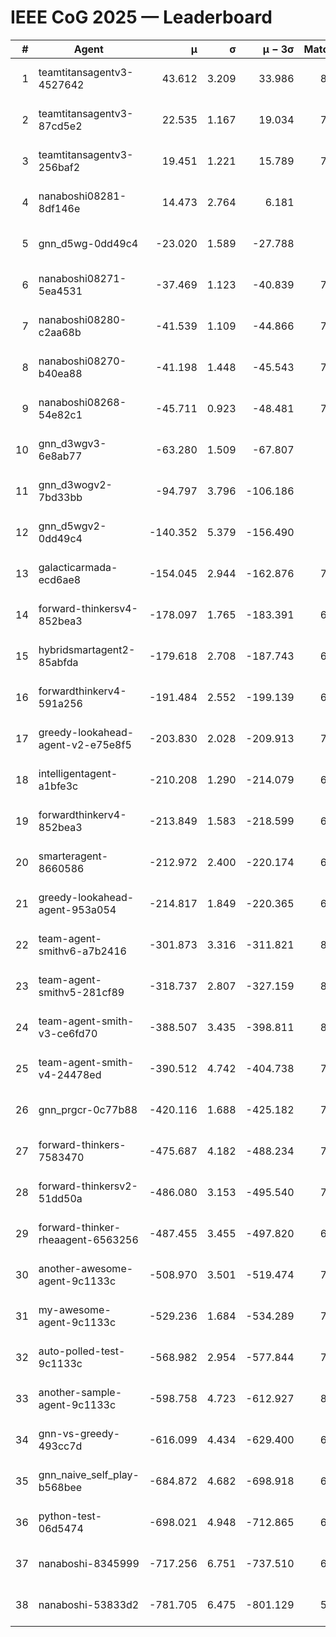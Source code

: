 # IEEE CoG 2025 — Leaderboard

| # | Agent | μ | σ | μ − 3σ | Matches | Updated |
|---:|---|---:|---:|---:|---:|---|
| 1 | teamtitansagentv3-4527642 | 43.612 | 3.209 | 33.986 | 8096 | 2025-08-30 17:24 |
| 2 | teamtitansagentv3-87cd5e2 | 22.535 | 1.167 | 19.034 | 7378 | 2025-08-30 17:24 |
| 3 | teamtitansagentv3-256baf2 | 19.451 | 1.221 | 15.789 | 7754 | 2025-08-30 17:24 |
| 4 | nanaboshi08281-8df146e | 14.473 | 2.764 | 6.181 | 296 | 2025-08-30 17:24 |
| 5 | gnn_d5wg-0dd49c4 | -23.020 | 1.589 | -27.788 | 160 | 2025-08-30 17:24 |
| 6 | nanaboshi08271-5ea4531 | -37.469 | 1.123 | -40.839 | 7998 | 2025-08-30 17:24 |
| 7 | nanaboshi08280-c2aa68b | -41.539 | 1.109 | -44.866 | 7458 | 2025-08-30 17:24 |
| 8 | nanaboshi08270-b40ea88 | -41.198 | 1.448 | -45.543 | 7840 | 2025-08-30 17:24 |
| 9 | nanaboshi08268-54e82c1 | -45.711 | 0.923 | -48.481 | 7500 | 2025-08-30 17:24 |
| 10 | gnn_d3wgv3-6e8ab77 | -63.280 | 1.509 | -67.807 | 178 | 2025-08-30 17:24 |
| 11 | gnn_d3wogv2-7bd33bb | -94.797 | 3.796 | -106.186 | 276 | 2025-08-30 17:24 |
| 12 | gnn_d5wgv2-0dd49c4 | -140.352 | 5.379 | -156.490 | 246 | 2025-08-30 17:24 |
| 13 | galacticarmada-ecd6ae8 | -154.045 | 2.944 | -162.876 | 7400 | 2025-08-30 17:24 |
| 14 | forward-thinkersv4-852bea3 | -178.097 | 1.765 | -183.391 | 6252 | 2025-08-30 17:24 |
| 15 | hybridsmartagent2-85abfda | -179.618 | 2.708 | -187.743 | 6721 | 2025-08-30 17:24 |
| 16 | forwardthinkerv4-591a256 | -191.484 | 2.552 | -199.139 | 6478 | 2025-08-30 17:24 |
| 17 | greedy-lookahead-agent-v2-e75e8f5 | -203.830 | 2.028 | -209.913 | 7836 | 2025-08-30 17:24 |
| 18 | intelligentagent-a1bfe3c | -210.208 | 1.290 | -214.079 | 6614 | 2025-08-30 17:24 |
| 19 | forwardthinkerv4-852bea3 | -213.849 | 1.583 | -218.599 | 6528 | 2025-08-30 17:24 |
| 20 | smarteragent-8660586 | -212.972 | 2.400 | -220.174 | 6267 | 2025-08-30 17:24 |
| 21 | greedy-lookahead-agent-953a054 | -214.817 | 1.849 | -220.365 | 6964 | 2025-08-30 17:24 |
| 22 | team-agent-smithv6-a7b2416 | -301.873 | 3.316 | -311.821 | 8000 | 2025-08-30 17:24 |
| 23 | team-agent-smithv5-281cf89 | -318.737 | 2.807 | -327.159 | 8060 | 2025-08-30 17:24 |
| 24 | team-agent-smith-v3-ce6fd70 | -388.507 | 3.435 | -398.811 | 8658 | 2025-08-30 17:24 |
| 25 | team-agent-smith-v4-24478ed | -390.512 | 4.742 | -404.738 | 7518 | 2025-08-30 17:24 |
| 26 | gnn_prgcr-0c77b88 | -420.116 | 1.688 | -425.182 | 7110 | 2025-08-30 17:24 |
| 27 | forward-thinkers-7583470 | -475.687 | 4.182 | -488.234 | 7740 | 2025-08-30 17:24 |
| 28 | forward-thinkersv2-51dd50a | -486.080 | 3.153 | -495.540 | 7068 | 2025-08-30 17:24 |
| 29 | forward-thinker-rheaagent-6563256 | -487.455 | 3.455 | -497.820 | 6788 | 2025-08-30 17:24 |
| 30 | another-awesome-agent-9c1133c | -508.970 | 3.501 | -519.474 | 7340 | 2025-08-30 17:24 |
| 31 | my-awesome-agent-9c1133c | -529.236 | 1.684 | -534.289 | 7580 | 2025-08-30 17:24 |
| 32 | auto-polled-test-9c1133c | -568.982 | 2.954 | -577.844 | 7860 | 2025-08-30 17:24 |
| 33 | another-sample-agent-9c1133c | -598.758 | 4.723 | -612.927 | 8000 | 2025-08-30 17:24 |
| 34 | gnn-vs-greedy-493cc7d | -616.099 | 4.434 | -629.400 | 6620 | 2025-08-30 17:24 |
| 35 | gnn_naive_self_play-b568bee | -684.872 | 4.682 | -698.918 | 6540 | 2025-08-30 17:24 |
| 36 | python-test-06d5474 | -698.021 | 4.948 | -712.865 | 6650 | 2025-08-30 17:24 |
| 37 | nanaboshi-8345999 | -717.256 | 6.751 | -737.510 | 6810 | 2025-08-30 17:24 |
| 38 | nanaboshi-53833d2 | -781.705 | 6.475 | -801.129 | 5870 | 2025-08-30 17:24 |

